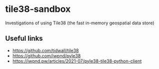 # tile38-sandbox
Investigations of using Tile38 (the fast in-memory geospatial data store)


## Useful links

- https://github.com/tidwall/tile38
- https://github.com/iwpnd/pyle38
- https://iwpnd.pw/articles/2021-07/pyle38-tile38-python-client